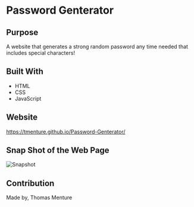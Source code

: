 # Password Genterator

## Purpose

A website that generates a strong random password any time needed that includes special characters!

## Built With

* HTML
* CSS
* JavaScript

## Website 

https://tmenture.github.io/Password-Genterator/

## Snap Shot of the Web Page

![Snapshot](https://tmenture.github.io/Password-Generator/assets/imgages/screen-shot.png) 

## Contribution

Made by, Thomas Menture